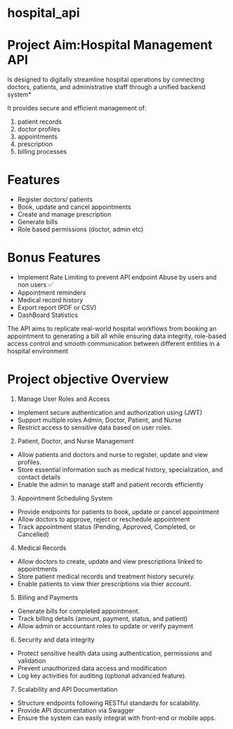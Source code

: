 # hospital_api

# Project Aim:Hospital Management API
Is designed to digitally streamline hospital operations by connecting
doctors, patients, and administrative staff through a unified backend system*

It provides secure and efficient management of:
1. patient records
2. doctor profiles
3. appointments
4. prescription
5. billing processes


# Features 
- Register doctors/ patients
- Book, update and cancel appointments
- Create and manage prescription
- Generate bills
- Role based permissions (doctor, admin etc)

# Bonus Features
- Implement Rate Limiting to prevent API endpoint Abuse by users and non users ✅
- Appointment reminders
- Medical record history
- Export report (PDF or CSV)
- DashBoard Statistics

The API aims to replicate real-world hospital workflows from booking an appointment to generating a bill all while ensuring data integrity, role-based access control and smooth communication between different entities in a hospital environment

# Project objective Overview

1. Manage User Roles and Access
* Implement secure authentication and authorization using (JWT)
* Support multiple roles Admin, Doctor, Patient, and Nurse
* Restrict access to sensitive data based on user roles.

2. Patient, Doctor, and Nurse Management 
* Allow patients and doctors and nurse to register, update and view profiles.
* Store essential information such as medical history, specialization, and contact details
* Enable the admin to manage staff and patient records efficiently

3. Appointment Scheduling System
* Provide endpoints for patients to book, update or cancel appointment
* Allow doctors to approve, reject or reschedule appointment
* Track appointment status (Pending, Approved, Completed, or Cancelled)

4. Medical Records
* Allow doctors to create, update and view prescriptions linked to appointments
* Store patient medical records and treatment history securely.
* Enable patients to view thier prescriptions via thier account.

5. Billing and Payments
* Generate bills for completed appointment.
* Track billing details (amount, payment, status, and patient)
* Allow admin or accountant roles to update or verify payment

6. Security and data integrity
* Protect sensitive health data using authentication, permissions and validation
* Prevent unauthorized data access and modification
* Log key activities for auditing (optional advanced feature).

7. Scalability and API Documentation
* Structure endpoints following RESTful standards for scalability.
* Provide API documentation via Swagger
* Ensure the system can easily integrat with front-end or mobile apps.